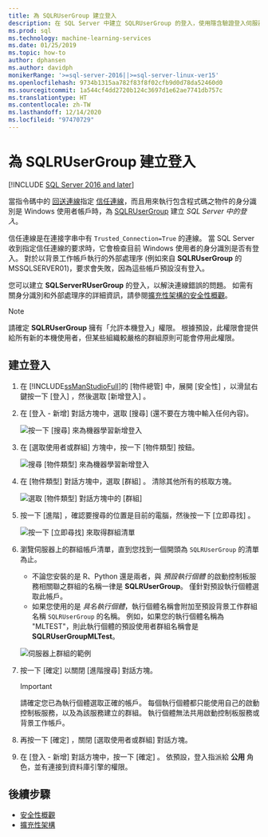 ```yaml
---
title: 為 SQLRUserGroup 建立登入
description: 在 SQL Server 中建立 SQLRUserGroup 的登入，使用隱含驗證登入伺服器，以將身分識別轉換回發出呼叫的使用者。
ms.prod: sql
ms.technology: machine-learning-services
ms.date: 01/25/2019
ms.topic: how-to
author: dphansen
ms.author: davidph
monikerRange: '>=sql-server-2016||>=sql-server-linux-ver15'
ms.openlocfilehash: 9734b1315aa782f83f8f02cfb9d0d78da52460d0
ms.sourcegitcommit: 1a544cf4dd2720b124c3697d1e62ae7741db757c
ms.translationtype: HT
ms.contentlocale: zh-TW
ms.lasthandoff: 12/14/2020
ms.locfileid: "97470729"
---
```

# <a name="create-a-login-for-sqlrusergroup"></a>為 SQLRUserGroup 建立登入
[!INCLUDE [SQL Server 2016 and later](../../includes/applies-to-version/sqlserver2016.md)]

當指令碼中的 [回送連線](../../relational-databases/security/authentication-access/create-a-login.md)指定 [信任連線](../concepts/security.md#sqlrusergroup)，而且用來執行包含程式碼之物件的身分識別是 Windows 使用者帳戶時，為 [SQLRUserGroup](../../machine-learning/concepts/security.md#implied-authentication) 建立 *SQL Server 中的登入*。

信任連線是在連接字串中有 `Trusted_Connection=True` 的連線。 當 SQL Server 收到指定信任連線的要求時，它會檢查目前 Windows 使用者的身分識別是否有登入。 對於以背景工作帳戶執行的外部處理序 (例如來自 **SQLRUserGroup** 的 MSSQLSERVER01)，要求會失敗，因為這些帳戶預設沒有登入。

您可以建立 **SQLServerRUserGroup** 的登入，以解決連線錯誤的問題。 如需有關身分識別和外部處理序的詳細資訊，請參閱[擴充性架構的安全性概觀](../concepts/security.md)。

> [!Note]
> 請確定 **SQLRUserGroup** 擁有「允許本機登入」權限。 根據預設，此權限會提供給所有新的本機使用者，但某些組織較嚴格的群組原則可能會停用此權限。

## <a name="create-a-login"></a>建立登入

1. 在 [!INCLUDE[ssManStudioFull](../../includes/ssmanstudiofull-md.md)]的 [物件總管] 中，展開 [安全性]  ，以滑鼠右鍵按一下 [登入]  ，然後選取 [新增登入]  。

2. 在 [登入 - 新增]  對話方塊中，選取 [搜尋]  (還不要在方塊中輸入任何內容)。
    
     ![按一下 [搜尋] 來為機器學習新增登入](media/implied-auth-login1.png "按一下 [搜尋] 來為機器學習新增登入")

3. 在 [選取使用者或群組]  方塊中，按一下 [物件類型]  按鈕。

     ![搜尋 [物件類型] 來為機器學習新增登入](media/implied-auth-login2.png "搜尋 [物件類型] 來為機器學習新增登入")

4. 在 [物件類型]  對話方塊中，選取 [群組]  。 清除其他所有的核取方塊。

     ![選取 [物件類型] 對話方塊中的 [群組]](media/implied-auth-login3.png "選取 [物件類型] 對話方塊中的 [群組]")

4. 按一下 [進階]  ，確認要搜尋的位置是目前的電腦，然後按一下 [立即尋找]  。

     ![按一下 [立即尋找] 來取得群組清單](media/implied-auth-login4.png "按一下 [立即尋找] 來取得群組清單")

5. 瀏覽伺服器上的群組帳戶清單，直到您找到一個開頭為 `SQLRUserGroup` 的清單為止。
    
    + 不論您安裝的是 R、Python 還是兩者，與 _預設執行個體_ 的啟動控制板服務相關聯之群組的名稱一律是 **SQLRUserGroup**。 僅針對預設執行個體選取此帳戶。
    + 如果您使用的是 _具名執行個體_，執行個體名稱會附加至預設背景工作群組名稱 `SQLRUserGroup` 的名稱。 例如，如果您的執行個體名稱為 "MLTEST"，則此執行個體的預設使用者群組名稱會是 **SQLRUserGroupMLTest**。
 
    ![伺服器上群組的範例](media/implied-auth-login5.png "伺服器上群組的範例")
   
5. 按一下 [確定]  以關閉 [進階搜尋] 對話方塊。

    > [!IMPORTANT]
    > 請確定您已為執行個體選取正確的帳戶。 每個執行個體都只能使用自己的啟動控制板服務，以及為該服務建立的群組。 執行個體無法共用啟動控制板服務或背景工作帳戶。

6. 再按一下 [確定]  ，關閉 [選取使用者或群組]  對話方塊。

7. 在 [登入 - 新增]  對話方塊中，按一下 [確定]  。 依預設，登入指派給 **公用** 角色，並有連接到資料庫引擎的權限。

## <a name="next-steps"></a>後續步驟

+ [安全性概觀](../concepts/security.md)
+ [擴充性架構](../concepts/extensibility-framework.md)